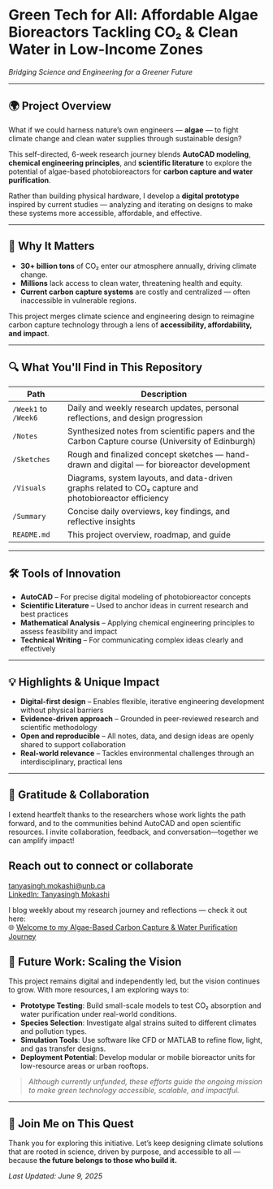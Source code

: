 # Green Tech for All: Affordable Algae Bioreactors Tackling CO₂ & Clean Water in Low-Income Zones
*Bridging Science and Engineering for a Greener Future*

---

## 🌍 Project Overview

What if we could harness nature’s own engineers — **algae** — to fight climate change and clean water supplies through sustainable design?

This self-directed, 6-week research journey blends **AutoCAD modeling**, **chemical engineering principles**, and **scientific literature** to explore the potential of algae-based photobioreactors for **carbon capture and water purification**.

Rather than building physical hardware, I develop a **digital prototype** inspired by current studies — analyzing and iterating on designs to make these systems more accessible, affordable, and effective.

---

## 🚀 Why It Matters

- **30+ billion tons** of CO₂ enter our atmosphere annually, driving climate change.  
- **Millions** lack access to clean water, threatening health and equity.  
- **Current carbon capture systems** are costly and centralized — often inaccessible in vulnerable regions.

This project merges climate science and engineering design to reimagine carbon capture technology through a lens of **accessibility, affordability, and impact**.

---

## 🔍 What You'll Find in This Repository

| Path              | Description                                                                 |
|-------------------|-----------------------------------------------------------------------------|
| `/Week1` to `/Week6` | Daily and weekly research updates, personal reflections, and design progression |
| `/Notes`          | Synthesized notes from scientific papers and the Carbon Capture course (University of Edinburgh) |
| `/Sketches`       | Rough and finalized concept sketches — hand-drawn and digital — for bioreactor development |
| `/Visuals`        | Diagrams, system layouts, and data-driven graphs related to CO₂ capture and photobioreactor efficiency |
| `/Summary`        | Concise daily overviews, key findings, and reflective insights |
| `README.md`       | This project overview, roadmap, and guide |

---

## 🛠 Tools of Innovation

- **AutoCAD** – For precise digital modeling of photobioreactor concepts  
- **Scientific Literature** – Used to anchor ideas in current research and best practices  
- **Mathematical Analysis** – Applying chemical engineering principles to assess feasibility and impact  
- **Technical Writing** – For communicating complex ideas clearly and effectively  

---

## 💡 Highlights & Unique Impact

-  **Digital-first design** – Enables flexible, iterative engineering development without physical barriers  
- **Evidence-driven approach** – Grounded in peer-reviewed research and scientific methodology  
- **Open and reproducible** – All notes, data, and design ideas are openly shared to support collaboration  
-  **Real-world relevance** – Tackles environmental challenges through an interdisciplinary, practical lens  

---

## 🙌 Gratitude & Collaboration

I extend heartfelt thanks to the researchers whose work lights the path forward, and to the communities behind AutoCAD and open scientific resources. I invite collaboration, feedback, and conversation—together we can amplify impact!

## Reach out to connect or collaborate

[tanyasingh.mokashi@unb.ca](mailto:tanyasingh.mokashi@unb.ca)  
[LinkedIn: Tanyasingh Mokashi](https://www.linkedin.com/in/tanyasinghmokashi)

I blog weekly about my research journey and reflections — check it out here:  
🌐 [Welcome to my Algae-Based Carbon Capture & Water Purification Journey](https://carboncaptureblog3.wordpress.com/2025/06/09/welcome-to-my-algae-based-carbon-capture-water-purification-journey/)


## 🔭 Future Work: Scaling the Vision

This project remains digital and independently led, but the vision continues to grow. With more resources, I am exploring ways to:

- **Prototype Testing**: Build small-scale models to test CO₂ absorption and water purification under real-world conditions.    
- **Species Selection**: Investigate algal strains suited to different climates and pollution types.  
- **Simulation Tools**: Use software like CFD or MATLAB to refine flow, light, and gas transfer designs.  
- **Deployment Potential**: Develop modular or mobile bioreactor units for low-resource areas or urban rooftops.

> *Although currently unfunded, these efforts guide the ongoing mission to make green technology accessible, scalable, and impactful.*

---

## 🌱 Join Me on This Quest

Thank you for exploring this initiative. Let’s keep designing climate solutions that are rooted in science, driven by purpose, and accessible to all — because **the future belongs to those who build it.**

_Last Updated: June 9, 2025_












